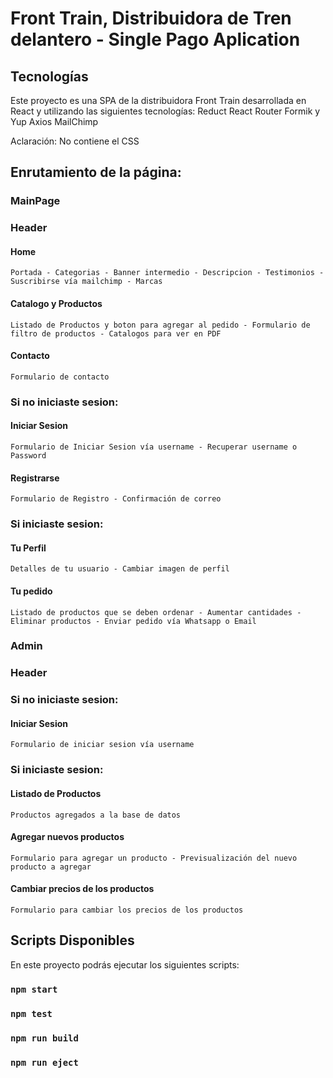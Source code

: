# Front Train, Distribuidora de Tren delantero - Single Pago Aplication

## Tecnologías
Este proyecto es una SPA de la distribuidora Front Train desarrollada en React y utilizando las siguientes tecnologías: 
    Reduct
    React Router
    Formik y Yup
    Axios
    MailChimp

Aclaración: No contiene el CSS

## Enrutamiento de la página:

### MainPage
### Header
#### Home
    Portada - Categorias - Banner intermedio - Descripcion - Testimonios - Suscribirse vía mailchimp - Marcas
#### Catalogo y Productos
    Listado de Productos y boton para agregar al pedido - Formulario de filtro de productos - Catalogos para ver en PDF
#### Contacto
    Formulario de contacto
### Si no iniciaste sesion:
#### Iniciar Sesion
    Formulario de Iniciar Sesion vía username - Recuperar username o Password
#### Registrarse
    Formulario de Registro - Confirmación de correo
### Si iniciaste sesion:
#### Tu Perfil
    Detalles de tu usuario - Cambiar imagen de perfil
#### Tu pedido
    Listado de productos que se deben ordenar - Aumentar cantidades - Eliminar productos - Enviar pedido vía Whatsapp o Email

### Admin
### Header
### Si no iniciaste sesion:
#### Iniciar Sesion
    Formulario de iniciar sesion vía username
### Si iniciaste sesion:
#### Listado de Productos
    Productos agregados a la base de datos
#### Agregar nuevos productos
    Formulario para agregar un producto - Previsualización del nuevo producto a agregar
#### Cambiar precios de los productos
    Formulario para cambiar los precios de los productos



## Scripts Disponibles
En este proyecto podrás ejecutar los siguientes scripts: 
### `npm start`
### `npm test`
### `npm run build`
### `npm run eject`



